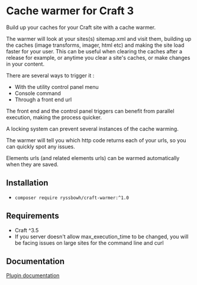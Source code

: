 # Cache warmer for Craft 3

Build up your caches for your Craft site with a cache warmer.

The warmer will look at your sites(s) sitemap.xml and visit them, building up the caches (image transforms, imager, html etc) and making the site load faster for your user. This can be useful when clearing the caches after a release for example, or anytime you clear a site's caches, or make changes in your content.

There are several ways to trigger it :
- With the utility control panel menu
- Console command
- Through a front end url

The front end and the control panel triggers can benefit from parallel execution, making the process quicker.

A locking system can prevent several instances of the cache warming.

The warmer will tell you which http code returns each of your urls, so you can quickly spot any issues.

Elements urls (and related elements urls) can be warmed automatically when they are saved.

## Installation

- `composer require ryssbowh/craft-warmer:^1.0`

## Requirements

- Craft ^3.5
- If you server doesn't allow max_execution_time to be changed, you will be facing issues on large sites for the command line and curl

## Documentation

[Plugin documentation](https://puzzlers.run/plugins/cache-warmer)